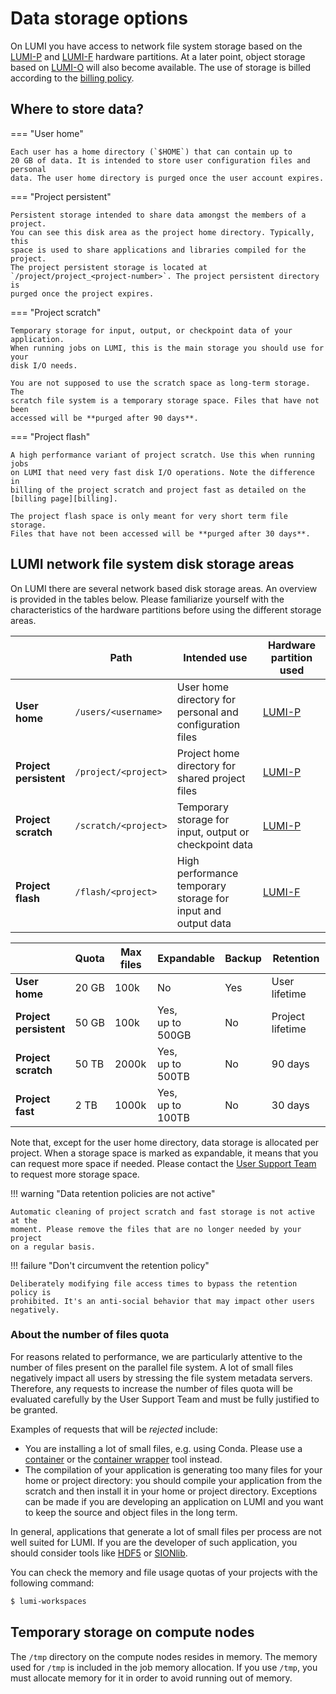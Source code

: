 # Data storage options

[lumif]: ../../hardware/storage/lumif.md
[lumip]: ../../hardware/storage/lumip.md
[lumio]: ../../hardware/storage/lumio.md
[lumi-g]: ../../hardware/compute/lumig.md
[billing]: ../../runjobs/lumi_env/billing.md
[contwrapper]: ../../software/installing/container-wrapper.md
[containers]: ../../software/containers/singularity.md
[helpdesk]: ../../helpdesk/index.md

[sionlib]: https://www.fz-juelich.de/ias/jsc/EN/Expertise/Support/Software/SIONlib/_node.html
[hdf5]: https://www.hdfgroup.org/solutions/hdf5/

On LUMI you have access to network file system storage based on the
[LUMI-P][lumip] and [LUMI-F][lumif] hardware partitions. At a later point,
object storage based on [LUMI-O][lumio] will also become available. The use of
storage is billed according to the [billing
policy](../../runjobs/lumi_env/billing.md#storage-billing).

## Where to store data?

=== "User home"

    Each user has a home directory (`$HOME`) that can contain up to
    20 GB of data. It is intended to store user configuration files and personal
    data. The user home directory is purged once the user account expires.

=== "Project persistent"

    Persistent storage intended to share data amongst the members of a project.
    You can see this disk area as the project home directory. Typically, this
    space is used to share applications and libraries compiled for the project.
    The project persistent storage is located at
    `/project/project_<project-number>`. The project persistent directory is
    purged once the project expires.

=== "Project scratch"

    Temporary storage for input, output, or checkpoint data of your application.
    When running jobs on LUMI, this is the main storage you should use for your
    disk I/O needs.
    
    You are not supposed to use the scratch space as long-term storage. The 
    scratch file system is a temporary storage space. Files that have not been
    accessed will be **purged after 90 days**.

=== "Project flash"

    A high performance variant of project scratch. Use this when running jobs
    on LUMI that need very fast disk I/O operations. Note the difference in
    billing of the project scratch and project fast as detailed on the
    [billing page][billing].

    The project flash space is only meant for very short term file storage.
    Files that have not been accessed will be **purged after 30 days**.

## LUMI network file system disk storage areas

On LUMI there are several network based disk storage areas. An overview is
provided in the tables below. Please familiarize yourself with the
characteristics of the hardware partitions before using the different storage
areas.

|                            | Path                       | Intended use                                                     | Hardware partition used |
|----------------------------|----------------------------|------------------------------------------------------------------|-------------------------|
| **User<br> home**          | `/users/<username>`        | User home directory for<br> personal and configuration files     | [LUMI-P][lumip]         |
| **Project<br> persistent** | `/project/<project>`       | Project home directory for<br> shared project files              | [LUMI-P][lumip]         |
| **Project<br> scratch**    | `/scratch/<project>`       | Temporary storage for<br> input, output or checkpoint data       | [LUMI-P][lumip]         |
| **Project<br> flash**      | `/flash/<project>`         | High performance temporary<br> storage for input and output data | [LUMI-F][lumif]         |


|                           | Quota | Max files | Expandable            | Backup | Retention        |
|---------------------------|-------|-----------|-----------------------|--------|------------------|
| **User<br>home**          | 20 GB | 100k      | No                    | Yes    | User lifetime    |
| **Project<br>persistent** | 50 GB | 100k      | Yes,<br> up to 500GB  | No     | Project lifetime |
| **Project<br>scratch**    | 50 TB | 2000k     | Yes,<br> up to 500TB  | No     | 90 days          |
| **Project<br>fast**       |  2 TB | 1000k     | Yes,<br> up to 100TB  | No     | 30 days          |

Note that, except for the user home directory, data storage is allocated per
project. When a storage space is marked as expandable, it means that you can
request more space if needed. Please contact the [User Support Team][helpdesk]
to request more storage space.

!!! warning "Data retention policies are not active"

    Automatic cleaning of project scratch and fast storage is not active at the
    moment. Please remove the files that are no longer needed by your project
    on a regular basis.

!!! failure "Don't circumvent the retention policy"

    Deliberately modifying file access times to bypass the retention policy is
    prohibited. It's an anti-social behavior that may impact other users negatively.

### About the number of files quota

For reasons related to performance, we are particularly attentive to the number
of files present on the parallel file system. A lot of small files negatively
impact all users by stressing the file system metadata servers. Therefore, any
requests to increase the number of files quota will be evaluated carefully by the
User Support Team and must be fully justified to be granted.

Examples of requests that will be *rejected* include:

- You are installing a lot of small files, e.g. using Conda. Please use a
  [container][containers] or the [container wrapper][contwrapper] tool instead.
- The compilation of your application is generating too many files for your home
  or project directory: you should compile your application from the scratch and
  then install it in your home or project directory. Exceptions can be made if
  you are developing an application on LUMI and you want to keep the source and
  object files in the long term.

In general, applications that generate a lot of small files per process are
not well suited for LUMI. If you are the developer of such application, you
should consider tools like [HDF5][hdf5] or [SIONlib][sionlib].

You can check the memory and file usage quotas of your projects with the
following command:

```bash
$ lumi-workspaces
```

## Temporary storage on compute nodes

The `/tmp` directory on the compute nodes resides in memory. The memory used
for `/tmp` is included in the job memory allocation. If you use `/tmp`, you
must allocate memory for it in order to avoid running out of memory.
